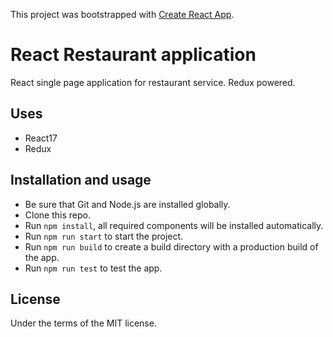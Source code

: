 This project was bootstrapped with [Create React App](https://github.com/facebook/create-react-app).

# React Restaurant application

React single page application for restaurant service. Redux powered.

## Uses

- React17
- Redux

## Installation and usage

- Be sure that Git and Node.js are installed globally.
- Clone this repo.
- Run `npm install`, all required components will be installed automatically.
- Run `npm run start` to start the project.
- Run `npm run build` to create a build directory with a production build of the app.
- Run `npm run test` to test the app.

## License

Under the terms of the MIT license.
